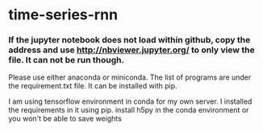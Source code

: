 # time-series-rnn

### If the jupyter notebook does not load within github, copy the address and use http://nbviewer.jupyter.org/ to only view the file. It can not be run though. 

Please use either anaconda or miniconda. The list of programs are under the requirement.txt file. It can be installed with pip.

I am using tensorflow environment in conda for my own server. I installed the requirements in it using pip.
install h5py in the conda environment or you won't be able to save weights
